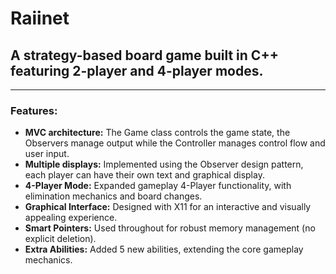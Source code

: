 # Raiinet
## A strategy-based board game built in C++ featuring 2-player and 4-player modes.
<hr />
  <h3>Features:</h3>
    <ul>
        <li><strong>MVC architecture:</strong> The Game class controls the game state, the Observers manage output while the Controller manages control flow and user input.</li>
        <li><strong>Multiple displays:</strong> Implemented using the Observer design pattern, each player can have their own text and graphical display.</li>
        <li><strong>4-Player Mode:</strong> Expanded gameplay 4-Player functionality, with elimination mechanics and board changes.</li>
        <li><strong>Graphical Interface:</strong> Designed with X11 for an interactive and visually appealing experience.</li>
        <li><strong>Smart Pointers:</strong> Used throughout for robust memory management (no explicit deletion).</li>
        <li><strong>Extra Abilities:</strong> Added 5 new abilities, extending the core gameplay mechanics.</li>
    </ul>
